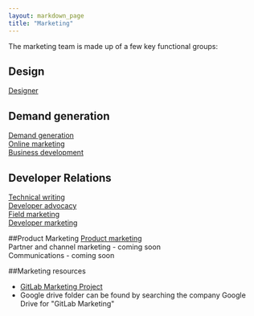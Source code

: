 ```yaml
---
layout: markdown_page
title: "Marketing"
---
```


The marketing team is made up of a few key functional groups:  

## Design
[Designer](/jobs/designer/)

## Demand generation
[Demand generation](/handbook/marketing/demand-generation)  
[Online marketing](/jobs/online-marketing-manager/)  
[Business development](/jobs/business-development-representative/)  

## Developer Relations
[Technical writing](/jobs/technical-writer/)  
[Developer advocacy](/handbook/marketing/developer-relations/developer-advocacy/)  
[Field marketing](/handbook/marketing/developer-relations/field-marketing/)  
[Developer marketing](/handbook/marketing/developer-relations/developer-marketing/)  

##Product Marketing
[Product marketing](/jobs/product-marketing-manager)  
Partner and channel marketing - coming soon  
Communications - coming soon  

##Marketing resources  
-  [GitLab Marketing Project](https://gitlab.com/gitlab-com/marketing)  
-  Google drive folder can be found by searching the company Google Drive for "GitLab Marketing"     
